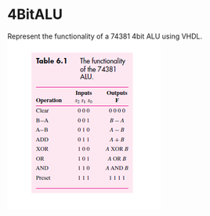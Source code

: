 # 4BitALU
Represent the functionality of a 74381 4bit ALU using VHDL. 
![74381 operations](images/op_table.png)